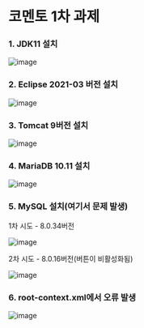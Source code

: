 # 코멘토 1차 과제

### 1. JDK11 설치

![image](https://github.com/MoonHyeonju/comento1/assets/100399677/d98aba14-485e-4ace-9b6a-f7129c10f5d6)


### 2. Eclipse 2021-03 버전 설치

![image](https://github.com/MoonHyeonju/comento1/assets/100399677/c0dc1c2a-abd5-438e-8f7d-20967281d8c1)


### 3. Tomcat 9버전 설치

![image](https://github.com/MoonHyeonju/comento1/assets/100399677/59cd0239-4c35-4b79-aff2-24252e85760b)


### 4. MariaDB 10.11 설치

![image](https://github.com/MoonHyeonju/comento1/assets/100399677/6e856c99-02b7-40b7-97e7-99dcac5da9c4)

### 5. MySQL 설치(여기서 문제 발생)

1차 시도 - 8.0.34버전

![image](https://github.com/MoonHyeonju/comento1/assets/100399677/66344c49-0ecf-4ff1-a532-4eb782775712)

2차 시도 - 8.0.16버전(버튼이 비활성화됨)

![image](https://github.com/MoonHyeonju/comento1/assets/100399677/6d9fbf7c-6a80-4339-9d0a-89d3b62faadf)


### 6. root-context.xml에서 오류 발생
![image](https://github.com/MoonHyeonju/comento1/assets/100399677/946dafd4-5a7a-4df6-a83f-294122e71bc9)

